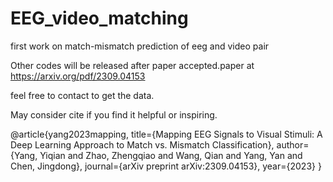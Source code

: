 # EEG_video_matching
first work on match-mismatch prediction of eeg and video pair

Other codes will be released after paper accepted.paper at https://arxiv.org/pdf/2309.04153

feel free to contact to get the data.

May consider cite if you find it helpful or inspiring.

@article{yang2023mapping,
  title={Mapping EEG Signals to Visual Stimuli: A Deep Learning Approach to Match vs. Mismatch Classification},
  author={Yang, Yiqian and Zhao, Zhengqiao and Wang, Qian and Yang, Yan and Chen, Jingdong},
  journal={arXiv preprint arXiv:2309.04153},
  year={2023}
}
